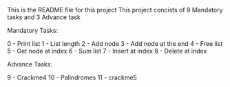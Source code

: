This is the README file for this project 
This project concists of 9 Mandatory tasks and 3 Advance task

Mandatory Tasks:

0 - Print list 
1 - List length
2 - Add node
3 - Add node at the end
4 - Free list
5 - Get node at index
6 - Sum list
7 - Insert at index
8 - Delete at index

Advance Tasks: 

9 - Crackme4
10 - Palindromes
11 - crackme5
